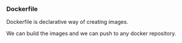 ### Dockerfile

Dockerfile is declarative way of creating images.

We can build the images and we can push to any docker repository.